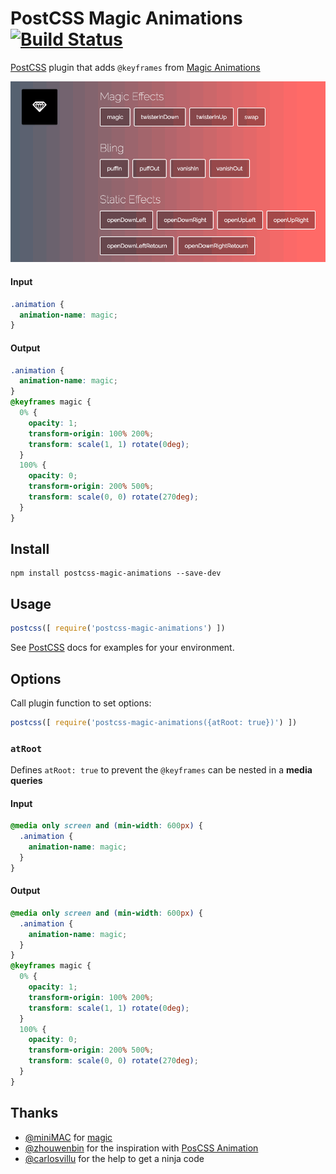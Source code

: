 # PostCSS Magic Animations [![Build Status][ci-img]][ci]

[PostCSS]: https://github.com/postcss/postcss
[ci-img]:  https://travis-ci.org/nucliweb/postcss-magic-animations.svg
[ci]:      https://travis-ci.org/nucliweb/postcss-magic-animations

[PostCSS](https://github.com/postcss/postcss/) plugin that adds `@keyframes` from [Magic Animations](https://github.com/miniMAC/magic)

![Screen](./magic.gif)

#### Input
```css
.animation {
  animation-name: magic;
}
```

#### Output
```css
.animation {
  animation-name: magic;
}
@keyframes magic {
  0% {
    opacity: 1;
    transform-origin: 100% 200%;
    transform: scale(1, 1) rotate(0deg);
  }
  100% {
    opacity: 0;
    transform-origin: 200% 500%;
    transform: scale(0, 0) rotate(270deg);
  }
}
```

## Install
```
npm install postcss-magic-animations --save-dev
```

## Usage

```js
postcss([ require('postcss-magic-animations') ])
```

See [PostCSS](https://github.com/postcss/postcss) docs for examples for your environment.

## Options

Call plugin function to set options:

```js
postcss([ require('postcss-magic-animations({atRoot: true})') ])
```

### `atRoot`

Defines `atRoot: true` to prevent the `@keyframes` can be nested in a ​**media queries**

#### Input
```css
@media only screen and (min-width: 600px) {
  .animation {
    animation-name: magic;
  }
}
```

#### Output
```css
@media only screen and (min-width: 600px) {
  .animation {
    animation-name: magic;
  }
}
@keyframes magic {
  0% {
    opacity: 1;
    transform-origin: 100% 200%;
    transform: scale(1, 1) rotate(0deg);
  }
  100% {
    opacity: 0;
    transform-origin: 200% 500%;
    transform: scale(0, 0) rotate(270deg);
  }
}

```


## Thanks
* [@miniMAC](https://github.com/miniMAC) for [magic](https://github.com/miniMAC/magic)
* [@zhouwenbin](https://github.com/zhouwenbin) for the inspiration with [PosCSS Animation](https://github.com/zhouwenbin/postcss-animation)
* [@carlosvillu](https://github.com/carlosvillu) for the help to get a ninja code
